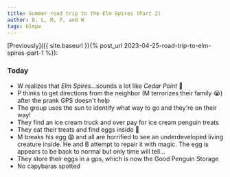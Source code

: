 ```yaml
---
title: Summer road trip to the Elm Spires (Part 2)
author: B, L, M, P, and W
tags: blmpw
---
```


[Previously]({{ site.baseurl }}{% post_url 2023-04-25-road-trip-to-elm-spires-part-1 %}):

### Today

- W realizes that _Elm Spires_...sounds a lot like _Cedar Point_ 🤔
- P thinks to get directions from the neighbor (M terrorizes their family 😭) after the prank GPS doesn't help
- The group uses the sun to identify what way to go and they're on their way!
- They find an ice cream truck and over pay for ice cream penguin treats
- They eat their treats and find eggs inside 🥰
- M breaks his egg 😱 and all are horrified to see an underdeveloped living creature inside. He and B attempt to repair it with magic. The egg is appears to be back to normal but only time will tell...
- They store their eggs in a gps, which is now the Good Penguin Storage
- No capybaras spotted